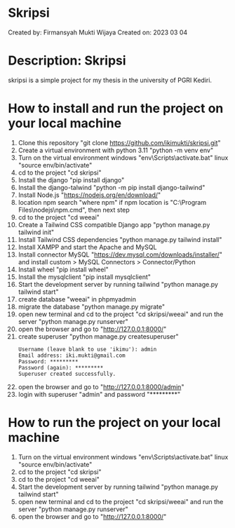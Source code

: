 # Skripsi
Created by: Firmansyah Mukti Wijaya
Created on: 2023 03 04
# Description: Skripsi
skripsi is a simple project for my thesis in the university of PGRI Kediri. 

# How to install and run the project on your local machine
1. Clone this repository "git clone https://github.com/ikimukti/skripsi.git"
2. Create a virtual environment with python 3.11 "python -m venv env"
3. Turn on the virtual environment windows "env\Scripts\activate.bat" linux "source env/bin/activate"
4. cd to the project "cd skripsi"
5. Install the django "pip install django"
6. Install the django-talwind "python -m pip install django-tailwind"
7. Install Node.js "https://nodejs.org/en/download/"
8. location npm search "where npm" if npm location is "C:\Program Files\nodejs\npm.cmd", then next step
9. cd to the project "cd weeai"
10. Create a Tailwind CSS compatible Django app "python manage.py tailwind init"
11. Install Tailwind CSS dependencies "python manage.py tailwind install"
12. Install XAMPP and start the Apache and MySQL
13. Install connector MySQL "https://dev.mysql.com/downloads/installer/" and install custom > MySQL Connectors > Connector/Python
14. Install wheel "pip install wheel"
15. Install the mysqlclient "pip install mysqlclient"
16. Start the development server by running tailwind "python manage.py tailwind start"
17. create database "weeai" in phpmyadmin
18. migrate the database "python manage.py migrate"
19. open new terminal and cd to the project "cd skripsi/weeai" and run the server "python manage.py runserver"
20. open the browser and go to "http://127.0.0.1:8000/"
21. create superuser "python manage.py createsuperuser"
    ```
    Username (leave blank to use 'ikimu'): admin
    Email address: iki.mukti@gmail.com
    Password: *********
    Password (again): *********
    Superuser created successfully.
    ```
22. open the browser and go to "http://127.0.0.1:8000/admin"
23. login with superuser "admin" and password "*********"

# How to run the project on your local machine
1. Turn on the virtual environment windows "env\Scripts\activate.bat" linux "source env/bin/activate"
2. cd to the project "cd skripsi"
3. cd to the project "cd weeai"
4. Start the development server by running tailwind "python manage.py tailwind start"
5. open new terminal and cd to the project "cd skripsi/weeai" and run the server "python manage.py runserver"
6. open the browser and go to "http://127.0.0.1:8000/"

